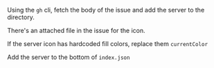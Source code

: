 Using the `gh` cli, fetch the body of the issue and add the server to the directory.

There's an attached file in the issue for the icon.

If the server icon has hardcoded fill colors, replace them `currentColor`

Add the server to the bottom of `index.json`